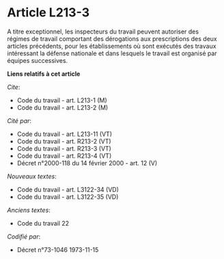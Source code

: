 # Article L213-3

A titre exceptionnel, les inspecteurs du travail peuvent autoriser des régimes de travail comportant des dérogations aux
prescriptions des deux articles précédents, pour les établissements où sont exécutés des travaux intéressant la défense
nationale et dans lesquels le travail est organisé par équipes successives.

**Liens relatifs à cet article**

_Cite_:

  - Code du travail - art. L213-1 (M)
  - Code du travail - art. L213-2 (M)

_Cité par_:

  - Code du travail - art. L213-11 (VT)
  - Code du travail - art. R213-2 (VT)
  - Code du travail - art. R213-3 (VT)
  - Code du travail - art. R213-4 (VT)
  - Décret n°2000-118 du 14 février 2000 - art. 12 (V)

_Nouveaux textes_:

  - Code du travail - art. L3122-34 (VD)
  - Code du travail - art. L3122-35 (VD)

_Anciens textes_:

  - Code du travail 22

_Codifié par_:

  - Décret n°73-1046 1973-11-15
